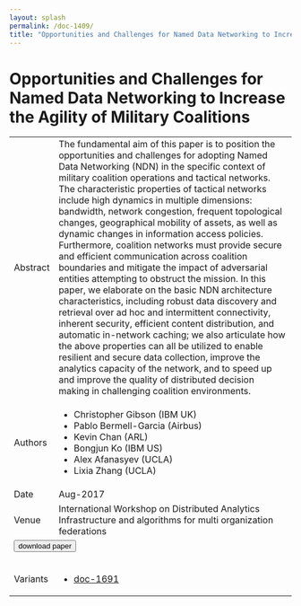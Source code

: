 ```yaml
---
layout: splash
permalink: /doc-1409/
title: "Opportunities and Challenges for Named Data Networking to Increase the Agility of Military Coalitions"
---
```


# Opportunities and Challenges for Named Data Networking to Increase the Agility of Military Coalitions

<table>
    <tbody>
    <tr>
        <td>Abstract</td>
        <td>The fundamental aim of this paper is to position the opportunities and challenges for adopting Named Data Networking (NDN) in the specific context of military coalition operations and tactical networks. The characteristic properties of tactical networks include high dynamics in multiple dimensions: bandwidth, network congestion, frequent topological changes, geographical mobility of assets, as well as dynamic changes in information access policies. Furthermore, coalition networks must provide secure and efficient communication across coalition boundaries and mitigate the impact of adversarial entities attempting to obstruct the mission. In this paper, we elaborate on the basic NDN architecture characteristics, including robust data discovery and retrieval over ad hoc and intermittent connectivity, inherent security, efficient content distribution, and automatic in-network caching; we also articulate how the above properties can all be utilized to enable resilient and secure data collection, improve the analytics capacity of the network, and to speed up and improve the quality of distributed decision making in challenging coalition environments.</td>
    </tr>
    <tr>
        <td>Authors</td>
        <td>
            <ul>
                <li>Christopher Gibson (IBM UK)</li>
                <li>Pablo Bermell-Garcia (Airbus)</li>
                <li>Kevin Chan (ARL)</li>
                <li>Bongjun Ko (IBM US)</li>
                <li>Alex Afanasyev (UCLA)</li>
                <li>Lixia Zhang (UCLA)</li>
            </ul>
        </td>
    </tr>
    <tr>
        <td>Date</td>
        <td>Aug-2017</td>
    </tr>
    <tr>
        <td>Venue</td>
        <td>International Workshop on Distributed Analytics Infrastructure and algorithms for multi organization federations</td>
    </tr>
        <tr>
            <td colspan="2">
                <form method="get" action="https://ibm.box.com/v/doc-1409-paper">
                    <button type="submit">download paper</button>
                </form>
            </td>
        </tr>
        <tr>
            <td>Variants</td>
            <td>
                <ul>
                    <li><a href="\doc-1691\">doc-1691</a></li>
                </ul>
            </td>
        </tr>
    </tbody>
</table>
